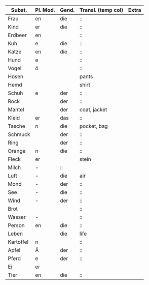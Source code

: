 Subst. | Pl. Mod. | Gend. | Transl. (temp col) | Extra |
----- | ----- | ----- | ------------------ | ------- |
Frau | en | die | :: | |
Kind | er | die | :: | |
Erdbeer | en | | :: | |
Kuh | e | die | :: | |
Katze | en | die | :: | |
Hund | e | | :: | |
Vogel | ö | | :: | |
Hosen |  | | pants | |
Hemd |  | | shirt | |
Schuh | e | der | :: | |
Rock |  | der | :: | |
Mantel |  | der | coat, jacket | |
Kleid | er | das | :: | |
Tasche | n | die | pocket, bag | |
Schmuck |  | der | :: | |
Ring | | der | :: | |
Orange | n | die | :: | |
Fleck | er | | stein | |
Milch | - | :: | |
Luft | - | die | air | |
Mond | - | der | :: | |
See | - | die | :: | |
Wind | - | der | :: | |
Brot | |  | :: | |
Wasser | - |  | :: | |
Person | en | die | :: | |
Leben | | die | life | |
Kartoffel | n | | :: | |
Apfel | Ä | der | :: | |
Pferd | e | der | :: | |
Ei | er | | | |
Tier | en | die | :: | |
